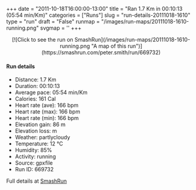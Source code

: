 +++
date = "2011-10-18T16:00:00-13:00"
title = "Ran 1.7 Km in 00:10:13 (05:54 min/Km)"
categories = ["Runs"]
slug = "run-details-20111018-1610"
type = "run"
draft = "False"
runmap = "/images/run-maps/20111018-1610-running.png"
svgmap = '<polyline points="100 18, 95 16, 93 12, 90 11, 86 13, 85 15, 82 18, 81 20, 79 22, 78 24, 77 27, 75 29, 75 30, 73 32, 71 35, 69 36, 67 40, 67 44, 65 48, 63 52, 61 56, 59 59, 58 60, 55 63, 54 64, 50 67, 47 70, 43 73, 39 76, 36 78, 33 80, 28 82, 25 82, 22 83, 20 82, 17 82, 13 81, 11 81, 2 88, 5 87, 3 89, 0 89">'
+++



<!--more-->

<center>
[![Click to see the run on SmashRun](/images/run-maps/20111018-1610-running.png "A map of this run")](https://smashrun.com/peter.smith/run/669732)
</center>

#### Run details

* Distance: 1.7 Km
* Duration: 00:10:13
* Average pace: 05:54 min/Km
* Calories: 161 Cal
* Heart rate (ave): 166 bpm
* Heart rate (max): 166 bpm
* Heart rate (min): 166 bpm
* Elevation gain: 86 m
* Elevation loss:  m
* Weather: partlycloudy
* Temperature: 12 &deg;C
* Humidity: 85%
* Activity: running
* Source: gpxfile
* Run ID: 669732

Full details at [SmashRun](https://smashrun.com/peter.smith/run/669732)